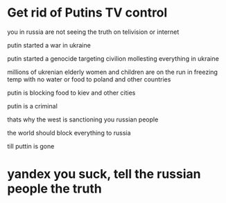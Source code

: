 
# Get rid of Putins TV control

you in russia are not seeing the truth on telivision or internet

putin started a war in ukraine

putin started a genocide targeting civilion mollesting everything in ukraine

millions of ukrenian elderly women and children are on the run in freezing temp with no water or food to poland and other countries

putin is blocking food to kiev and other cities

putin is a criminal

thats why the west is sanctioning you russian people

the world should block everything to russia 

till puttin is gone

# yandex you suck, tell the russian people the truth
